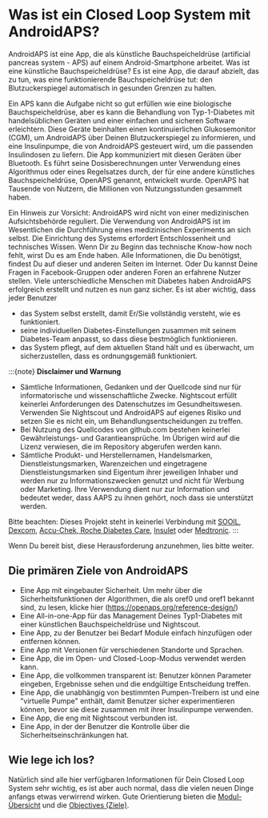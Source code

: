# Was ist ein Closed Loop System mit AndroidAPS?

AndroidAPS ist eine App, die als künstliche Bauchspeicheldrüse (artificial pancreas system - APS) auf einem Android-Smartphone arbeitet. Was ist eine künstliche Bauchspeicheldrüse? Es ist eine App, die darauf abzielt, das zu tun, was eine funktionierende Bauchspeicheldrüse tut: den Blutzuckerspiegel automatisch in gesunden Grenzen zu halten.

Ein APS kann die Aufgabe nicht so gut erfüllen wie eine biologische Bauchspeicheldrüse, aber es kann die Behandlung von Typ-1-Diabetes mit handelsüblichen Geräten und einer einfachen und sicheren Software erleichtern.  Diese Geräte beinhalten einen kontinuierlichen Glukosemonitor (CGM), um AndroidAPS über Deinen Blutzuckerspiegel zu informieren, und eine Insulinpumpe, die von AndroidAPS gesteuert wird, um die passenden Insulindosen zu liefern.  Die App kommuniziert mit diesen Geräten über Bluetooth. Es führt seine Dosisberechnungen unter Verwendung eines Algorithmus oder eines Regelsatzes durch, der für eine andere künstliches Bauchspeicheldrüse, OpenAPS genannt, entwickelt wurde. OpenAPS hat Tausende von Nutzern, die Millionen von Nutzungsstunden gesammelt haben.

Ein Hinweis zur Vorsicht: AndroidAPS wird nicht von einer medizinischen Aufsichtsbehörde reguliert. Die Verwendung von AndroidAPS ist im Wesentlichen die Durchführung eines medizinischen Experiments an sich selbst. Die Einrichtung des Systems erfordert Entschlossenheit und technisches Wissen. Wenn Dir zu Beginn das technische Know-how noch fehlt, wirst Du es am Ende haben. Alle Informationen, die Du benötigst, findest Du auf dieser und anderen Seiten im Internet. Oder Du kannst Deine Fragen in Facebook-Gruppen oder anderen Foren an erfahrene Nutzer stellen. Viele unterschiedliche Menschen mit Diabetes haben AndroidAPS erfolgreich erstellt und nutzen es nun ganz sicher. Es ist aber wichtig, dass jeder Benutzer

- das System selbst erstellt, damit Er/Sie vollständig versteht, wie es funktioniert.
- seine individuellen Diabetes-Einstellungen zusammen mit seinem Diabetes-Team anpasst, so dass diese bestmöglich funktionieren.
- das System pflegt, auf dem aktuellen Stand hält und es überwacht, um sicherzustellen, dass es ordnungsgemäß funktioniert.

:::{note}
**Disclaimer und Warnung**

- Sämtliche Informationen, Gedanken und der Quellcode sind nur für informatorische und wissenschaftliche Zwecke. Nightscout erfüllt keinerlei Anforderungen des Datenschutzes im Gesundheitswesen. Verwenden Sie Nightscout und AndroidAPS auf eigenes Risiko und setzen Sie es nicht ein, um Behandlungsentscheidungen zu treffen.
- Bei Nutzung des Quellcodes von github.com bestehen keinerlei Gewährleistungs- und Garantieansprüche. Im Übrigen wird auf die Lizenz verwiesen, die im Repository abgerufen werden kann.
- Sämtliche Produkt- und Herstellernamen, Handelsmarken, Dienstleistungsmarken, Warenzeichen und eingetragene Dienstleistungsmarken sind Eigentum ihrer jeweiligen Inhaber und werden nur zu Informationszwecken genutzt und nicht für Werbung oder Marketing. Ihre Verwendung dient nur zur Information und bedeutet weder, dass AAPS zu ihnen gehört, noch dass sie unterstützt werden.

Bitte beachten: Dieses Projekt steht in keinerlei Verbindung mit [SOOIL](http://www.sooil.com/eng/), [Dexcom](https://www.dexcom.com/), [Accu-Chek, Roche Diabetes Care](https://www.accu-chek.com/), [Insulet](https://www.insulet.com/) oder [Medtronic](https://www.medtronic.com/).
:::

Wenn Du bereit bist, diese Herausforderung anzunehmen, lies bitte weiter.

## Die primären Ziele von AndroidAPS

- Eine App mit eingebauter Sicherheit. Um mehr über die Sicherheitsfunktionen der Algorithmen, die als oref0 und oref1 bekannt sind, zu lesen, klicke hier (<https://openaps.org/reference-design/>)
- Eine All-in-one-App für das Management Deines Typ1-Diabetes mit einer künstlichen Bauchspeicheldrüse und Nightscout.
- Eine App, zu der Benutzer bei Bedarf Module einfach hinzufügen oder entfernen können.
- Eine App mit Versionen für verschiedenen Standorte und Sprachen.
- Eine App, die im Open- und Closed-Loop-Modus verwendet werden kann.
- Eine App, die vollkommen transparent ist: Benutzer können Parameter eingeben, Ergebnisse sehen und die endgültige Entscheidung treffen.
- Eine App, die unabhängig von bestimmten Pumpen-Treibern ist und eine "virtuelle Pumpe" enthält, damit Benutzer sicher experimentieren können, bevor sie diese zusammen mit ihrer Insulinpumpe verwenden.
- Eine App, die eng mit Nightscout verbunden ist.
- Eine App, in der der Benutzer die Kontrolle über die Sicherheitseinschränkungen hat.

## Wie lege ich los?

Natürlich sind alle hier verfügbaren Informationen für Dein Closed Loop System sehr wichtig, es ist aber auch normal, dass die vielen neuen Dinge anfangs etwas verwirrend wirken. Gute Orientierung bieten die [Modul-Übersicht](../Module/module.md) und die [Objectives (Ziele)](../Usage/Objectives.html).
